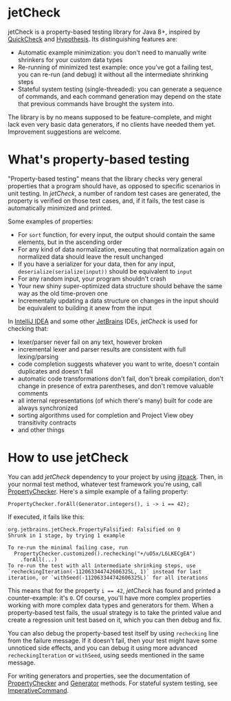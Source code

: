 # jetCheck
 
jetCheck is a property-based testing library for Java 8+, inspired by [QuickCheck](https://en.wikipedia.org/wiki/QuickCheck) and [Hypothesis](https://hypothesis.works/). Its distinguishing features are:
* Automatic example minimization: you don't need to manually write shrinkers for your custom data types 
* Re-running of minimized test example: once you've got a failing test, you can re-run (and debug) it without all the intermediate shrinking steps
* Stateful system testing (single-threaded): you can generate a sequence of commands, and each command generation may depend on the state that previous commands have brought the system into.

The library is by no means supposed to be feature-complete, and might lack even very basic data generators, if no clients have needed them yet. Improvement suggestions are welcome. 

# What's property-based testing

"Property-based testing" means that the library checks very general properties that a program should have, as opposed to specific scenarios in unit testing. In *jetCheck*, a number of random test cases are generated, the property is verified on those test cases, and, if it fails, the test case is automatically minimized and printed.

Some examples of properties:
* For `sort` function, for every input, the output should contain the same elements, but in the ascending order
* For any kind of data normalization, executing that normalization again on normalized data should leave the result unchanged
* If you have a serializer for your data, then for any input, `deserialize(serialize(input))` should be equivalent to `input`
* For any random input, your program shouldn't crash
* Your new shiny super-optimized data structure should behave the same way as the old time-proven one
* Incrementally updating a data structure on changes in the input should be equivalent to building it anew from the input

In [IntelliJ IDEA](https://github.com/JetBrains/intellij-community) and some other [JetBrains](https://www.jetbrains.com/) IDEs, *jetCheck* is used for checking that:
* lexer/parser never fail on any text, however broken
* incremental lexer and parser results are consistent with full lexing/parsing 
* code completion suggests whatever you want to write, doesn't contain duplicates and doesn't fail
* automatic code transformations don't fail, don't break compilation, don't change in presence of extra parentheses, and don't remove valuable comments
* all internal representations (of which there's many) built for code are always synchronized
* sorting algorithms used for completion and Project View obey transitivity contracts
* and other things

# How to use jetCheck

You can add *jetCheck* dependency to your project by using [jitpack](https://jitpack.io/#jetbrains/jetCheck). Then, in your normal test method, whatever test framework you're using, call [PropertyChecker](src/main/java/org/jetbrains/jetCheck/PropertyChecker.java). Here's a simple example of a failing property:

`PropertyChecker.forAll(Generator.integers(), i -> i == 42);`

If executed, it fails like this:

    org.jetbrains.jetCheck.PropertyFalsified: Falsified on 0
    Shrunk in 1 stage, by trying 1 example
    
    To re-run the minimal failing case, run
      PropertyChecker.customized().rechecking("+/uO5x/L6LKECgEA")
        .forAll(...)
    To re-run the test with all intermediate shrinking steps, use `recheckingIteration(-112063344742606325L, 1)` instead for last iteration, or `withSeed(-112063344742606325L)` for all iterations

This means that for the property `i == 42`, *jetCheck* has found and printed a counter-example: it's `0`. Of course, you'll have more complex properties working with more complex data types and generators for them. When a property-based test fails, the usual strategy is to take the printed value and create a regression unit test based on it, which you can then debug and fix.

You can also debug the property-based test itself by using `rechecking` line from the failure message. If it doesn't fail, then your test might have some unnoticed side effects, and you can debug it using more advanced `recheckingIteration` or `withSeed`, using seeds mentioned in the same message. 

For writing generators and properties, see the documentation of [PropertyChecker](src/main/java/org/jetbrains/jetCheck/PropertyChecker.java) and [Generator](src/main/java/org/jetbrains/jetCheck/Generator.java) methods. For stateful system testing, see [ImperativeCommand](src/main/java/org/jetbrains/jetCheck/ImperativeCommand.java).